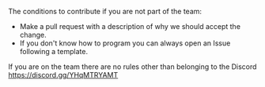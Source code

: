 The conditions to contribute if you are not part of the team:
- Make a pull request with a description of why we should accept the change.
- If you don't know how to program you can always open an Issue following a template.

If you are on the team there are no rules other than belonging to the Discord https://discord.gg/YHqMTRYAMT
